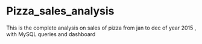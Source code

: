 # Pizza_sales_analysis
This is the complete analysis on sales of pizza from jan to dec of year 2015 , with MySQL queries and dashboard  
